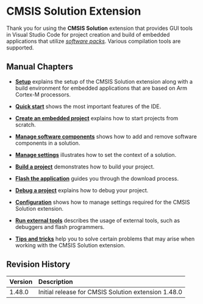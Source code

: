# CMSIS Solution Extension

Thank you for using the **CMSIS Solution** extension that provides GUI tools in Visual Studio Code for project creation and build of embedded applications that utilize [*software packs*](https://www.keil.arm.com/packs/). Various compilation tools are supported.

## Manual Chapters

- [**Setup**](installation.md) explains the setup of the CMSIS Solution extension along with a build environment for
  embedded applications that are based on Arm Cortex-M processors.

- [**Quick start**](quickstart.md) shows the most important features of the IDE.

- [**Create an embedded project**](create_app.md) explains how to start projects from scratch.

- [**Manage software components**](./manage_components.md) shows how to add and remove software components in a solution.

- [**Manage settings**](./manage_settings.md) illustrates how to set the context of a solution.

- [**Build a project**](build.md) demonstrates how to build your project.

- [**Flash the application**](./flash.md) guides you through the download process.

- [**Debug a project**](debug.md) explains how to debug your project.

- [**Configuration**](configuration.md) shows how to manage settings required for the CMSIS Solution extension.

- [**Run external tools**](./runexternal.md) describes the usage of external tools, such as debuggers and flash programmers.

- [**Tips and tricks**](./tipsandtricks.md) help you to solve certain problems that may arise when working with the CMSIS
  Solution extension.

## Revision History

Version            | Description
:------------------|:-------------------------
1.48.0              | Initial release for CMSIS Solution extension 1.48.0
